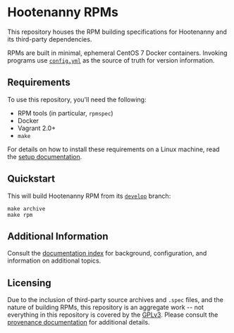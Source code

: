 # Hootenanny RPMs

This repository houses the RPM building specifications for Hootenanny and its
third-party dependencies.

RPMs are built in minimal, ephemeral CentOS 7 Docker containers.  Invoking
programs use [`config.yml`](./docs/config.md) as the source of truth for
version information.

## Requirements

To use this repository, you'll need the following:

* RPM tools (in particular, `rpmspec`)
* Docker
* Vagrant 2.0+
* `make`

For details on how to install these requirements on a Linux machine, read the
[setup documentation](./docs/setup.md).

## Quickstart

This will build Hootenanny RPM from its
[`develop`](https://github.com/ngageoint/hootenanny/tree/develop) branch:

```
make archive
make rpm
```
## Additional Information

Consult the [documentation index](./docs) for background, configuration, and
information on additional topics.

## Licensing

Due to the inclusion of third-party source archives and `.spec` files,
and the nature of building RPMs, this repository is an aggregate work --
not everything in this repository is covered by the [GPLv3](./LICENSE).
Please consult the [provenance documentation](./docs/provenance.md)
for additional details.
